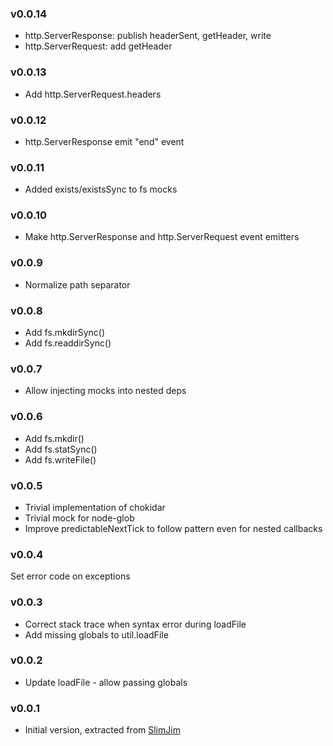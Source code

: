 ### v0.0.14
* http.ServerResponse: publish headerSent, getHeader, write
* http.ServerRequest: add getHeader

### v0.0.13
* Add http.ServerRequest.headers

### v0.0.12
* http.ServerResponse emit "end" event

### v0.0.11
* Added exists/existsSync to fs mocks

### v0.0.10
* Make http.ServerResponse and http.ServerRequest event emitters

### v0.0.9
* Normalize path separator

### v0.0.8
* Add fs.mkdirSync()
* Add fs.readdirSync()

### v0.0.7
* Allow injecting mocks into nested deps

### v0.0.6
* Add fs.mkdir()
* Add fs.statSync()
* Add fs.writeFile()

### v0.0.5
* Trivial implementation of chokidar
* Trivial mock for node-glob
* Improve predictableNextTick to follow pattern even for nested callbacks

### v0.0.4
Set error code on exceptions

### v0.0.3
* Correct stack trace when syntax error during loadFile
* Add missing globals to util.loadFile

### v0.0.2
* Update loadFile - allow passing globals

### v0.0.1
* Initial version, extracted from [SlimJim]

[SlimJim]: https://github.com/vojtajina/slim-jim/
